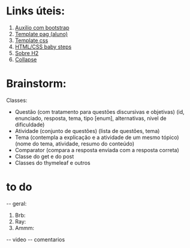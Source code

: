 # Links úteis:
1. [Auxilio com bootstrap](https://getbootstrap.com/docs/5.3/getting-started/introduction/)
2. [Template pag (aluno)](https://templatemo.com/tm-586-scholar)
3. [Template css](https://uiverse.io/)
4. [HTML/CSS baby steps](https://www.alura.com.br/artigos/primeiros-passos-spring?utm_term=&utm_campaign=topo-aon-search-gg-dsa-artigos_conteudos&utm_source=google&utm_medium=cpc&campaign_id=11384329873_164240702375_703853654617&utm_id=11384329873_164240702375_703853654617&hsa_acc=7964138385&hsa_cam=topo-aon-search-gg-dsa-artigos_conteudos&hsa_grp=164240702375&hsa_ad=703853654617&hsa_src=g&hsa_tgt=dsa-2276348409543&hsa_kw=&hsa_mt=&hsa_net=google&hsa_ver=3&gad_source=1&gad_campaignid=11384329873&gclid=CjwKCAjw7MLDBhAuEiwAIeXGIfDA56eA0FlvEXVWsa65CveFIBEzOVZEdqaV3EYdrTOrcwBSdnM0ahoClsgQAvD_BwE)
5. [Sobre H2](https://wpsilva.medium.com/utilizando-banco-de-dados-h2-com-spring-de-forma-r%C3%A1pida-e-simples-6d896e15a4af)
6. [Collapse](https://getbootstrap.com/docs/5.3/components/collapse/#how-it-works)

# Brainstorm:
Classes: 
- Questão (com tratamento para questões discursivas e objetivas) (id, enunciado, resposta, tema, tipo [enum], alternativas, nivel de dificuldade)
- Atividade (conjunto de questões) (lista de questões, tema)
- Tema (contempla a explicação e a atividade de um mesmo tópico) (nome do tema, atividade, resumo do conteúdo)
- Comparator (compara a resposta enviada com a resposta correta)
- Classe do get e do post
- Classes do thymeleaf e outros

# to do
-- geral:
1. Brb:
2. Ray:
3. Ammm:

-- video
-- comentarios